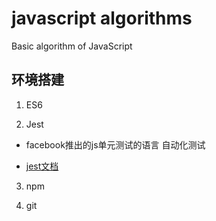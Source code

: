 # javascript algorithms

Basic algorithm of JavaScript

## 环境搭建

1. ES6

2. Jest

- facebook推出的js单元测试的语言  自动化测试

- [jest文档](https://jestjs.io/docs/zh-Hans/getting-started)

3. npm

4. git
